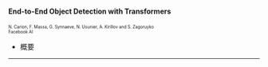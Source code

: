 #### End-to-End Object Detection with Transformers
<span style="font-size: 60%"> N. Carion, F. Massa, G. Synnaeve, N. Usunier, A. Kirillov and S. Zagoruyko </span>  
<span style="font-size: 60%"> Facebook AI </span>  
* 概要

---
